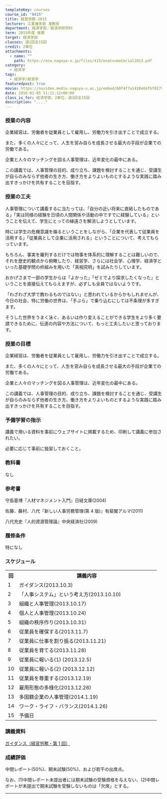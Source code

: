 ```yaml
---
templateKey: courses
course_id: "0415"
title: 経営労務-2015
lecturer: 江夏幾多郎 准教授
department: 経済学部／経済学研究科
term: 2015年度 後期
target: 経済学部
classes: 週1回全15回
credit: 2単位
attachments:
  - name: ""
    path: https://ocw.nagoya-u.jp/files/415/enatsumaterial2013.pdf
category:
  - 経済学
tags:
  - 経済学/経営学
featuredpost: true
movie: https://nuvideo.media.nagoya-u.ac.jp/embed/68f4f7a1418e04fbf017968eccb0fdc7ec0eeab9
date: 2016-01-05 11:11:12+00:00
class_is_for: 経済学部、2単位、週1回全15回
description: "...."
---
```


### 授業の内容

企業経営は、労働者を従業員として雇用し、労働力を引き出すことで成立する。

また、多くの人々にとって、人生を営み自らを成長させる最大の手段が企業での労働である。

企業と人々のマッチングを図る人事管理は、近年変化の最中にある。

この講義では、人事管理の目的、成り立ち、課題を検討することを通じ、受講生が自らのみならず他者の生き方、働き方をよりよいものとするような実践に踏み出すきっかけを共有することを目指す。

### 授業の工夫

人事管理について講義するに当たっては、「自分の近い将来に直結したものである」「実は同様の経験を日頃の人間関係や活動の中ですでに経験している」ということを伝えて、学生にとっての縁遠さを解消しようとしています。

時には学生の危機意識を煽るということをしながら、「企業を代表して従業員を活用する」「従業員として企業に活用される」ということについて、考えてもらっています。

もちろん、事実を羅列するだけでは物事を体系的に理解することは難しいので、それを歴史的観点から俯瞰したり、経営学、さらには社会学、心理学、経済学といった基礎学問の枠組みを用いた「真相究明」を試みたりしています。

おかげさまで一部の学生からは「よかった」「ゼミでより探求したくなった」ということを直接伝えてもらえますが、必ずしも全員ではないようです。

「わざわざ大学で教わるものではない」と思われているからかもしれませんが、今日の社会、特に労働の世界は、「手ぶら」で乗り込むにしては不条理が多すぎます。

そうした世界をうまく泳ぐ、あるいは作り変えることができる学生をより多く要請できるために、伝達の内容や方法について、もっと工夫したいと思っております。

### 授業の目標

企業経営は、労働者を従業員として雇用し、労働力を引き出すことで成立する。

また、多くの人々にとって、人生を営み自らを成長させる最大の手段が企業での労働である。

企業と人々のマッチングを図る人事管理は、近年変化の最中にある。

この講義では、人事管理の目的、成り立ち、課題を検討することを通じ、受講生が自らのみならず他者の生き方、働き方をよりよいものとするような実践に踏み出すきっかけを共有することを目指す。

### 予備学習の指示

講義で用いる資料を事前にウェブサイトに掲載するため、印刷して講義に参加されたい。

必要に応じて事前に独習しておくこと。

### 教科書

なし

### 参考書

守島基博『人材マネジメント入門』日経文庫(2004)

佐藤、藤村、八代『新しい人事労務管理(第 4 版)』有斐閣アルマ(2011)

八代充史『人的資源管理論』中央経済社(2009)

### 履修条件

特になし

<h3>スケジュール</h3>
<table class="basic" width="455">
<tr>
<th width="20" class="center">回</th>
<th width="435" class="center">講義内容</th>
</tr>
<tr>
<td width="20" class="center">1</th>
<td width="435">ガイダンス(2013.10.3)</th>
</tr>
<tr>
<td width="20" class="center">2</th>
<td width="435">「人事システム」という考え方(2013.10.10)</th>
</tr>
<tr>
<td width="20" class="center">3</th>
<td width="435">組織と人事管理(2013.10.17)</th>
</tr>
<tr>
<td width="20" class="center">4</th>
<td width="435">個人と人事管理(2013.10.24)</th>
</tr>
<tr>
<td width="20" class="center">5</th>
<td width="435">組織の秩序作り(2013.10.31)</th>
</tr>
<tr>
<td width="20" class="center">6</th>
<td width="435">従業員を確保する(2013.11.7)</th>
</tr>
<tr>
<td width="20" class="center">7</th>
<td width="435">従業員に仕事を割り振る(2013.11.21)</th>
</tr>
<tr>
<td width="20" class="center">8</th>
<td width="435">従業員を育てる(2013.11.28)</th>
</tr>
<tr>
<td width="20" class="center">9</th>
<td width="435">従業員に報いる(1) (2013.12.5)</th>
</tr>
<tr>
<td width="20" class="center">10</th>
<td width="435">従業員に報いる(2) (2013.12.12)</th>
</tr>
<tr>
<td width="20" class="center">11</th>
<td width="435">従業員を尊重する(2013.12.19)</th>
</tr>
<tr>
<td width="20" class="center">12</th>
<td width="435">雇用形態の多様化(2013.12.26)</th>
</tr>
<tr>
<td width="20" class="center">13</th>
<td width="435">多国籍企業の人事管理(2014.1.19)</th>
</tr>
<tr>
<td width="20" class="center">14</th>
<td width="435">ワーク・ライフ・バランス(2014.1.26)</th>
</tr>
<tr>
<td width="20" class="center">15</th>
<td width="435">予備日</th>
</tr>
</table>

### 講義資料

[ガイダンス（経営労務・第 1 回）](https://ocw.nagoya-u.jp/files/415/enatsumaterial2013.pdf)

### 成績評価

中間レポート(50%)、期末試験(50%)、および若干の出席点。

なお、(1)中間レポート未提出者には期末試験の受験資格を与えない、(2)中間レポートが未提出で期末試験を受験しないものは「欠席」とする。

---
